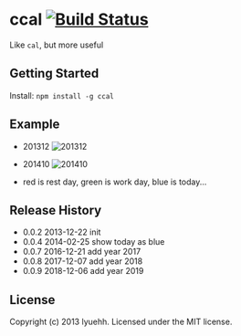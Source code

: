 # ccal [![Build Status](https://secure.travis-ci.org/lyuehh/ccal.png?branch=master)](http://travis-ci.org/lyuehh/ccal)

Like `cal`, but more useful

## Getting Started
Install: `npm install -g ccal`

## Example

* 201312
![201312](https://raw.github.com/lyuehh/ccal/master/screenshot/201312.png)

* 201410
![201410](https://raw.github.com/lyuehh/ccal/master/screenshot/201410.png)

* red is rest day, green is work day, blue is today...

## Release History

* 0.0.2 2013-12-22 init
* 0.0.4 2014-02-25 show today as blue
* 0.0.7 2016-12-21 add year 2017
* 0.0.8 2017-12-07 add year 2018
* 0.0.9 2018-12-06 add year 2019

## License
Copyright (c) 2013 lyuehh. Licensed under the MIT license.
